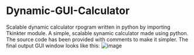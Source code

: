 # Dynamic-GUI-Calculator
Scalable dynamic calculator rpogram written in python by importing Tkinkter module.
A simple, scalable synamic calculator made using python. The source code has been provided with comments to make it simpler. The final output GUI window looks like this:
![image](https://user-images.githubusercontent.com/96624771/222894473-47cd4ddb-2d30-4b79-89e8-d56611920454.png)

